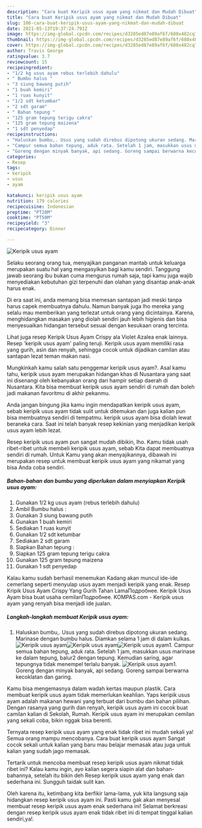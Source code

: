 ```yaml
---
description: "Cara buat Keripik usus ayam yang nikmat dan Mudah Dibuat"
title: "Cara buat Keripik usus ayam yang nikmat dan Mudah Dibuat"
slug: 106-cara-buat-keripik-usus-ayam-yang-nikmat-dan-mudah-dibuat
date: 2021-05-13T19:37:24.791Z
image: https://img-global.cpcdn.com/recipes/d3285ed87e89af6f/680x482cq70/keripik-usus-ayam-foto-resep-utama.jpg
thumbnail: https://img-global.cpcdn.com/recipes/d3285ed87e89af6f/680x482cq70/keripik-usus-ayam-foto-resep-utama.jpg
cover: https://img-global.cpcdn.com/recipes/d3285ed87e89af6f/680x482cq70/keripik-usus-ayam-foto-resep-utama.jpg
author: Travis George
ratingvalue: 3.7
reviewcount: 15
recipeingredient:
- "1/2 kg usus ayam rebus terlebih dahulu"
- " Bumbu halus "
- "3 siung bawang putih"
- "1 buah kemiri"
- "1 ruas kunyit"
- "1/2 sdt ketumbar"
- "2 sdt garam"
- " Bahan tepung "
- "125 gram tepung terigu cakra"
- "125 gram tepung maizena"
- "1 sdt penyedap"
recipeinstructions:
- "Haluskan bumbu,. Usus yang sudah direbus dipotong ukuran sedang. Marinase dengan bumbu halus. Diamkan selama 1 jam di dalam kulkas."
- "Campur semua bahan tepung, aduk rata. Setelah 1 jam, masukkan usus marinase ke dalam tepung, balur2 dengan tepung. Kemudian saring, agar tepungnya tidak menempel terlalu banyak."
- "Goreng dengan minyak banyak, api sedang. Goreng sampai berwarna kecoklatan dan garing."
categories:
- Resep
tags:
- keripik
- usus
- ayam

katakunci: keripik usus ayam 
nutrition: 179 calories
recipecuisine: Indonesian
preptime: "PT28M"
cooktime: "PT50M"
recipeyield: "3"
recipecategory: Dinner

---
```



![Keripik usus ayam](https://img-global.cpcdn.com/recipes/d3285ed87e89af6f/680x482cq70/keripik-usus-ayam-foto-resep-utama.jpg)

Selaku seorang orang tua, menyajikan panganan mantab untuk keluarga merupakan suatu hal yang mengasyikan bagi kamu sendiri. Tanggung jawab seorang ibu bukan cuma mengurus rumah saja, tapi kamu juga wajib menyediakan kebutuhan gizi terpenuhi dan olahan yang disantap anak-anak harus enak.

Di era  saat ini, anda memang bisa memesan santapan jadi meski tanpa harus capek membuatnya dahulu. Namun banyak juga lho mereka yang selalu mau memberikan yang terlezat untuk orang yang dicintainya. Karena, menghidangkan masakan yang diolah sendiri jauh lebih higienis dan bisa menyesuaikan hidangan tersebut sesuai dengan kesukaan orang tercinta. 

Lihat juga resep Keripik Usus Ayam Crispy ala Violet Azalea enak lainnya. Resep &#39;keripik usus ayam&#39; paling teruji. Keripik usus ayam memiliki rasa yang gurih, asin dan renyah, sehingga cocok untuk dijadikan camilan atau santapan lezat teman makan nasi.

Mungkinkah kamu salah satu penggemar keripik usus ayam?. Asal kamu tahu, keripik usus ayam merupakan hidangan khas di Nusantara yang saat ini disenangi oleh kebanyakan orang dari hampir setiap daerah di Nusantara. Kita bisa membuat keripik usus ayam sendiri di rumah dan boleh jadi makanan favoritmu di akhir pekanmu.

Anda jangan bingung jika kamu ingin mendapatkan keripik usus ayam, sebab keripik usus ayam tidak sulit untuk ditemukan dan juga kalian pun bisa membuatnya sendiri di tempatmu. keripik usus ayam bisa diolah lewat beraneka cara. Saat ini telah banyak resep kekinian yang menjadikan keripik usus ayam lebih lezat.

Resep keripik usus ayam pun sangat mudah dibikin, lho. Kamu tidak usah ribet-ribet untuk membeli keripik usus ayam, sebab Kita dapat membuatnya sendiri di rumah. Untuk Kamu yang akan menyajikannya, dibawah ini merupakan resep untuk membuat keripik usus ayam yang nikamat yang bisa Anda coba sendiri.

<!--inarticleads1-->

##### Bahan-bahan dan bumbu yang diperlukan dalam menyiapkan Keripik usus ayam:

1. Gunakan 1/2 kg usus ayam (rebus terlebih dahulu)
1. Ambil  Bumbu halus :
1. Gunakan 3 siung bawang putih
1. Gunakan 1 buah kemiri
1. Sediakan 1 ruas kunyit
1. Gunakan 1/2 sdt ketumbar
1. Sediakan 2 sdt garam
1. Siapkan  Bahan tepung :
1. Siapkan 125 gram tepung terigu cakra
1. Gunakan 125 gram tepung maizena
1. Gunakan 1 sdt penyedap


Kalau kamu sudah berhasil menemukan Kadang akan muncul ide-ide cemerlang seperti menyulap usus ayam menjadi keripik yang enak. Resep Kripik Usus Ayam Crispy Yang Gurih Tahan LamaПодробнее. Keripik Usus Ayam bisa buat usaha cemilanПодробнее. KOMPAS.com - Keripik usus ayam yang renyah bisa menjadi ide jualan. 

<!--inarticleads2-->

##### Langkah-langkah membuat Keripik usus ayam:

1. Haluskan bumbu,. Usus yang sudah direbus dipotong ukuran sedang. Marinase dengan bumbu halus. Diamkan selama 1 jam di dalam kulkas.
<img src="https://img-global.cpcdn.com/steps/595bbe6a6ce3daa3/160x128cq70/keripik-usus-ayam-langkah-memasak-1-foto.jpg" alt="Keripik usus ayam"><img src="https://img-global.cpcdn.com/steps/8ced06ecbd09efe5/160x128cq70/keripik-usus-ayam-langkah-memasak-1-foto.jpg" alt="Keripik usus ayam"><img src="https://img-global.cpcdn.com/steps/f3579e10681497ca/160x128cq70/keripik-usus-ayam-langkah-memasak-1-foto.jpg" alt="Keripik usus ayam">1. Campur semua bahan tepung, aduk rata. Setelah 1 jam, masukkan usus marinase ke dalam tepung, balur2 dengan tepung. Kemudian saring, agar tepungnya tidak menempel terlalu banyak.
<img src="https://img-global.cpcdn.com/steps/4e3968c8c436bb06/160x128cq70/keripik-usus-ayam-langkah-memasak-2-foto.jpg" alt="Keripik usus ayam">1. Goreng dengan minyak banyak, api sedang. Goreng sampai berwarna kecoklatan dan garing.


Kamu bisa mengemasnya dalam wadah kertas maupun plastik. Cara membuat keripik usus ayam tidak memerlukan keahlian. Yaps keripik usus ayam adalah makanan hewani yang terbuat dari bumbu dan bahan pilihan. Dengan rasanya yang gurih dan renyah, keripik usus ayam ini cocok buat camilan kalian di Sekolah, Rumah. Keripik usus ayam ini merupakan cemilan yang sekali coba, bikin nggak bisa berenti. 

Ternyata resep keripik usus ayam yang enak tidak ribet ini mudah sekali ya! Semua orang mampu mencobanya. Cara buat keripik usus ayam Sangat cocok sekali untuk kalian yang baru mau belajar memasak atau juga untuk kalian yang sudah jago memasak.

Tertarik untuk mencoba membuat resep keripik usus ayam nikmat tidak ribet ini? Kalau kamu ingin, ayo kalian segera siapin alat dan bahan-bahannya, setelah itu bikin deh Resep keripik usus ayam yang enak dan sederhana ini. Sungguh taidak sulit kan. 

Oleh karena itu, ketimbang kita berfikir lama-lama, yuk kita langsung saja hidangkan resep keripik usus ayam ini. Pasti kamu gak akan menyesal membuat resep keripik usus ayam enak sederhana ini! Selamat berkreasi dengan resep keripik usus ayam enak tidak ribet ini di tempat tinggal kalian sendiri,ya!.

